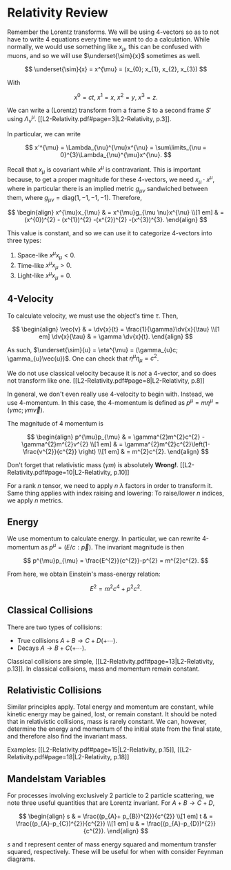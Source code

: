 # Relativity Review

Remember the Lorentz transforms. We will be using 4-vectors so as to not have to write 4 equations every time we want to do a calculation. While normally, we would use something like $x_{\mu}$, this can be confused with muons, and so we will use $\underset{\sim}{x}$ sometimes as well.

$$
\underset{\sim}{x} = x^{\mu} = (x_{0}; x_{1}, x_{2}, x_{3})
$$

With

$$
x^{0} = ct, \; x^{1} = x, \; x^{2} = y, \; x^{3} = z.
$$

We can write a (Lorentz) transform from a frame $S$ to a second frame $S'$ using $\Lambda_{\nu}^{\mu}$. [[L2-Relativity.pdf#page=3|L2-Relativity, p.3]].

In particular, we can write

$$
x'^{\mu} = \Lambda_{\nu}^{\mu}x^{\nu} = \sum\limits_{\nu = 0}^{3}\Lambda_{\nu}^{\mu}x^{\nu}.
$$

Recall that $x_{\mu}$ is covariant while $x^{\mu}$ is contravariant. This is important because, to get a proper magnitude for these 4-vectors, we need  $x_{\mu}\cdot x^{\mu}$, where in particular there is an implied metric $g_{\mu \nu}$ sandwiched between them, where $g_{\mu \nu}=\text{diag}(1,-1,-1,-1)$. Therefore,

$$
\begin{align}
x^{\mu}x_{\mu} & = x^{\mu}g_{\mu \nu}x^{\nu} \\[1 em]
& = (x^{0})^{2} - (x^{1})^{2} -(x^{2})^{2} -(x^{3})^{3}.
\end{align}
$$

This value is constant, and so we can use it to categorize 4-vectors into three types:

1. Space-like $x^{\mu}x_{\mu} < 0$.
2. Time-like $x^{\mu}x_{\mu} > 0$.
3. Light-like $x^{\mu}x_{\mu} = 0$.

## 4-Velocity

To calculate velocity, we must use the object's time $\tau$. Then,

$$
\begin{align}
\vec{v} & = \dv{x}{t} = \frac{1}{\gamma}\dv{x}{\tau} \\[1 em]
\dv{x}{\tau} & = \gamma \dv{x}{t}.
\end{align}
$$

As such, $\underset{\sim}{u} = \eta^{\mu} = (\gamma_{u}c; \gamma_{u}\vec{u})$. One can check that $\eta^{\mu}\eta_{\mu} = c^{2}$.

We do not use classical velocity because it is *not* a 4-vector, and so does not transform like one. [[L2-Relativity.pdf#page=8|L2-Relativity, p.8]]

In general, we don't even really use 4-velocity to begin with. Instead, we use 4-momentum. In this case, the 4-momentum  is defined as $p^{\mu}= m \eta^{\mu} = (\gamma mc ; \gamma m \vec{v})$.

The magnitude of 4 momentum is

$$
\begin{align}
p^{\mu}p_{\mu} & = \gamma^{2}m^{2}c^{2} -\gamma^{2}m^{2}v^{2} \\[1 em]
& = \gamma^{2}m^{2}c^{2}\left(1-\frac{v^{2}}{c^{2}} \right) \\[1 em]
& = m^{2}c^{2}.
\end{align}
$$

Don't forget that relativistic mass $(\gamma m)$ is absolutely **Wrong!**. [[L2-Relativity.pdf#page=10|L2-Relativity, p.10]]

For a rank $n$ tensor, we need to apply $n$ $\lambda$ factors in order to transform it. Same thing applies with index raising and lowering: To raise/lower $n$ indices, we apply $n$ metrics.

## Energy

We use momentum to calculate energy. In particular, we can rewrite 4-momentum as $p^{\mu}= (E/c:\vec{p})$. The invariant magnitude is then

$$
p^{\mu}p_{\mu} = \frac{E^{2}}{c^{2}}-p^{2} = m^{2}c^{2}.
$$

From here, we obtain Einstein's mass-energy relation:

$$
E^{2} = m^{2}c^{4} + p^{2}c^{2}.
$$

## Classical Collisions

There are two types of collisions:

- True collisions $A + B \to C + D (+ \cdots)$.
- Decays $A \to B + C (+ \cdots)$.

Classical collisions are simple, [[L2-Relativity.pdf#page=13|L2-Relativity, p.13]]. In classical collisions, mass and momentum remain constant.

## Relativistic Collisions

Similar principles apply. Total energy and momentum are constant, while kinetic energy may be gained, lost, or remain constant. It should be noted that in relativistic collisions, mass is rarely constant. We can, however, determine the energy and momentum of the initial state from the final state, and therefore also find the invariant mass.

Examples: [[L2-Relativity.pdf#page=15|L2-Relativity, p.15]], [[L2-Relativity.pdf#page=18|L2-Relativity, p.18]]

## Mandelstam Variables

For processes involving exclusively 2 particle to 2 particle scattering, we note three useful quantities that are Lorentz invariant. For $A + B \to C + D$,

$$
\begin{align}
s & = \frac{(p_{A}+ p_{B})^{2}}{c^{2}} \\[1 em]
t & = \frac{(p_{A}-p_{C})^{2}}{c^{2}} \\[1 em]
u & = \frac{(p_{A}-p_{D})^{2}}{c^{2}}.
\end{align}
$$

$s$ and $t$ represent center of mass energy squared and momentum transfer squared, respectively. These will be useful for when with consider Feynman diagrams.